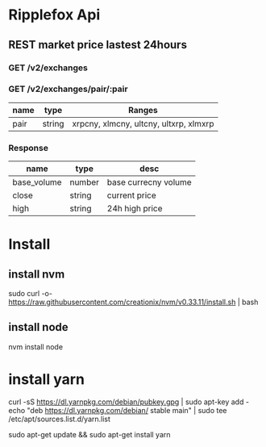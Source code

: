 # Ripplefox Api

## REST market price lastest 24hours

### GET /v2/exchanges

### GET /v2/exchanges/pair/:pair

name | type | Ranges
----|------|----
pair | string  | xrpcny, xlmcny, ultcny, ultxrp, xlmxrp

### Response

name | type | desc
----|------|----
base_volume | number  | base currecny volume
close | string  | current price
high | string  | 24h high price

# Install

## install nvm
sudo curl -o- https://raw.githubusercontent.com/creationix/nvm/v0.33.11/install.sh | bash

## install node
nvm install node

# install yarn

curl -sS https://dl.yarnpkg.com/debian/pubkey.gpg | sudo apt-key add -
echo "deb https://dl.yarnpkg.com/debian/ stable main" | sudo tee /etc/apt/sources.list.d/yarn.list

sudo apt-get update && sudo apt-get install yarn




